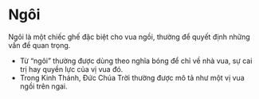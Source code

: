 # Ngôi

Ngôi là một chiếc ghế đặc biệt cho vua ngồi, thường để quyết định những vấn đề quan trọng.
- Từ “ngôi” thường được dùng theo nghĩa bóng để chỉ về nhà vua, sự cai trị hay quyền lực của vị vua đó.
- Trong Kinh Thánh, Đức Chúa Trời thường được mô tả như một vị vua ngồi trên ngai.

